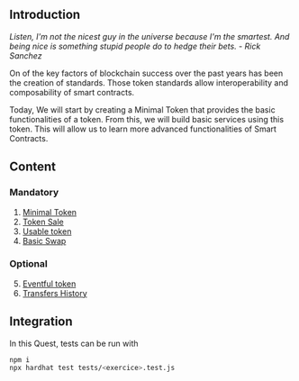 ## Introduction

*Listen, I'm not the nicest guy in the universe because I'm the smartest. And being nice is something stupid people do to hedge their bets. - Rick Sanchez*

On of the key factors of blockchain success over the past years has been the creation of standards. Those token standards allow interoperability and composability of smart contracts. 

Today, We will start by creating a Minimal Token that provides the basic functionalities of a token. From this, we will build basic services using this token. This will allow us to learn more advanced functionalities of Smart Contracts. 

## Content
### Mandatory
1. [Minimal Token](minimalToken/README.md)
2. [Token Sale](tokenSale/README.md)
3. [Usable token](usableToken/README.md)
4. [Basic Swap](basicSwap/README.md)
### Optional
5. [Eventful token](eventfulToken/README.md)
6. [Transfers History](transfersHistory/README.md)


## Integration
In this Quest, tests can be run with
```sh
npm i 
npx hardhat test tests/<exercice>.test.js
```

